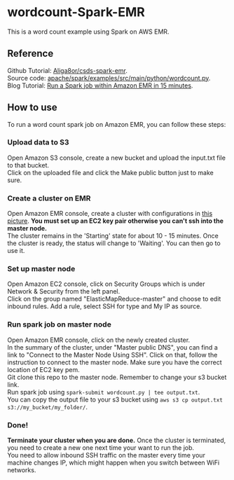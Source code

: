 # wordcount-Spark-EMR
This is a word count example using Spark on AWS EMR.

## Reference
Github Tutorial: [Aliga8or/csds-spark-emr](https://github.com/Aliga8or/csds-spark-emr).  
Source code: [apache/spark/examples/src/main/python/wordcount.py](https://github.com/apache/spark/blob/master/examples/src/main/python/wordcount.py).  
Blog Tutorial: [Run a Spark job within Amazon EMR in 15 minutes](https://medium.com/big-data-on-amazon-elastic-mapreduce/run-a-spark-job-within-amazon-emr-in-15-minutes-68b02af1ae16).  

## How to use
To run a word count spark job on Amazon EMR, you can follow these steps:

### Upload data to S3
Open Amazon S3 console, create a new bucket and upload the input.txt file to that bucket.  
Click on the uploaded file and click the Make public button just to make sure.  

### Create a cluster on EMR
Open Amazon EMR console, create a cluster with configurations in [this picture](https://github.com/yueyang0115/wordcount-Spark-EMR/blob/main/setting.JPG). 
**You must set up an EC2 key pair otherwise you can't ssh into the master node.**  
The cluster remains in the 'Starting' state for about 10 - 15 minutes. Once the cluster is ready, the status will change to 'Waiting'. You can then go to use it.  

### Set up master node
Open Amazon EC2 console, click on Security Groups which is under Network & Security from the left panel.  
Click on the group named "ElasticMapReduce-master" and choose to edit inbound rules. Add a rule, select SSH for type and My IP as source.  

### Run spark job on master node
Open Amazon EMR console, click on the newly created cluster.  
In the summary of the cluster, under "Master public DNS", you can find a link to "Connect to the Master Node Using SSH". Click on that, follow the instruction to connect to the master node. Make sure you have the correct location of EC2 key pem.  
Git clone this repo to the master node. Remember to change your s3 bucket link.  
Run spark job using ```spark-submit wordcount.py | tee output.txt```.  
You can copy the output file to your s3 bucket using ```aws s3 cp output.txt s3://my_bucket/my_folder/```.  

### Done!
**Terminate your cluster when you are done.** Once the cluster is terminated, you need to create a new one next time your want to run the job.  
You need to allow inbound SSH traffic on the master every time your machine changes IP, which might happen when you switch between WiFi networks.  
